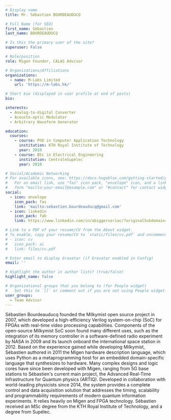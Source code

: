 ```yaml
---
# Display name
title: Mr. Sébastien BOURDEAUDUCQ

# Full Name (for SEO)
first_name: Sébastien
last_name: BOURDEAUDUCQ

# Is this the primary user of the site?
superuser: False

# Role/position
role: Migen Founder, CALAS Advisor

# Organizations/Affiliations
organizations:
  - name: M-Labs Limited
    url: 'https://m-labs.hk/'

# Short bio (displayed in user profile at end of posts)
bio: 

interests:
  - Analog-to-digital Converter
  - Acousto-optic Modulator
  - Arbitrary Waveform Generator

education:
  courses:
    - course: PhD in Computer Application Technology
      institution: KTH Royal Institute of Technology
      year: 2010
    - course: BSc in Electrical Engineering
      institution: CentraleSupélec 
      year: 2010

# Social/Academic Networking
# For available icons, see: https://docs.hugoblox.com/getting-started/page-builder/#icons
#   For an email link, use "fas" icon pack, "envelope" icon, and a link in the
#   form "mailto:your-email@example.com" or "#contact" for contact widget.
social:
  - icon: envelope
    icon_pack: fas
    link: 'mailto:sebastien.bourdeauducq@gmail.com'
  - icon: linkedin
    icon_pack: fab
    link: https://www.linkedin.com/in/abiggervariac/?originalSubdomain=hk   

# Link to a PDF of your resume/CV from the About widget.
# To enable, copy your resume/CV to `static/files/cv.pdf` and uncomment the lines below.
# - icon: cv
#   icon_pack: ai
#   link: files/cv.pdf

# Enter email to display Gravatar (if Gravatar enabled in Config)
email: ''

# Highlight the author in author lists? (true/false)
highlight_name: false

# Organizational groups that you belong to (for People widget)
#   Set this to `[]` or comment out if you are not using People widget.
user_groups:
  - Team Advisor
---
```


Sébastien Bourdeauducq founded the Milkymist open source project in 2007, which developed a high-efficiency Verilog system-on-chip (SoC) for FPGAs with real-time video processing capabilities. Components of the open-source Milkymist SoC soon found many different uses, such as the integration of its memory controller in a software-defined radio experiment by NASA in 2009 and its launch onboard the international space station in 2012. Based on the experience gained while developing Milkymist, Sébastien authored in 2011 the Migen hardware description language, which uses Python as a metaprogramming host for an embedded domain-specific language that synthesizes to hardware. Many complex designs and logic cores have since been developed with Migen, ranging from 5G base stations to Sébastien's current main project, the Advanced Real-Time Infrastructure for Quantum physics (ARTIQ). Developed in collaboration with world-leading physicists since 2014, the system provides a complete control and data acquisition solution that addresses the timing, scalability and programmability requirements of modern quantum information experiments. It relies heavily on Migen and FPGA technology. Sébastien received an MSc degree from the KTH Royal Institute of Technology, and a degree from Supélec.